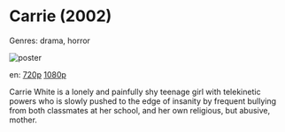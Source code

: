 # Carrie (2002)

Genres: drama, horror

![poster](http://image.tmdb.org/t/p/w500/nlHBrnYsrMeZpU4F5lqwWPx4AqQ.jpg)

en:
  [720p](magnet:?xt=urn:btih:20076283c3b03a7a79aee7824113ad2850f58e11&dn=Carrie+%282002%29+720p+BrRip+x264+-+YIFY&tr=udp%3A%2F%2Ftracker.openbittorrent.com%3A80%2Fannounce&tr=udp%3A%2F%2Fglotorrents.pw%3A6969%2Fannounce&tr=udp%3A%2F%2Ftracker.openbittorrent.com%3A80%2Fannounce&tr=udp%3A%2F%2Ftracker.opentrackr.org%3A1337%2Fannounce&tr=udp%3A%2F%2Fzer0day.to%3A1337%2Fannounce&tr=udp%3A%2F%2Ftracker.coppersurfer.tk%3A6969%2Fannounce)
  [1080p](magnet:?xt=urn:btih:57249916147B1CC5432D209054558E1A75EE656A&tr=udp://glotorrents.pw:6969/announce&tr=udp://tracker.opentrackr.org:1337/announce&tr=udp://torrent.gresille.org:80/announce&tr=udp://tracker.openbittorrent.com:80&tr=udp://tracker.coppersurfer.tk:6969&tr=udp://tracker.leechers-paradise.org:6969&tr=udp://p4p.arenabg.ch:1337&tr=udp://tracker.internetwarriors.net:1337)
  


Carrie White is a lonely and painfully shy teenage girl with telekinetic powers who is slowly pushed to the edge of insanity by frequent bullying from both classmates at her school, and her own religious, but abusive, mother.